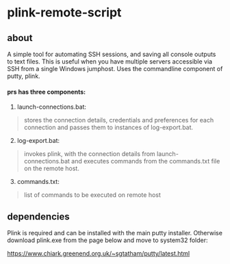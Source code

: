 # plink-remote-script

## about

A simple tool for automating SSH sessions, and saving all console outputs to text files. This is useful when you have multiple servers accessible via SSH from a single Windows jumphost. Uses the commandline component of putty, plink. 

#### prs has three components:

1. launch-connections.bat:
> stores the connection details, credentials and preferences for each connection and passes them to instances of log-export.bat.

2. log-export.bat:
> invokes plink, with the connection details from launch-connections.bat and executes commands from the commands.txt file on the remote host.

3. commands.txt:
> list of commands to be executed on remote host


## dependencies

Plink is required and can be installed with the main putty installer. Otherwise download plink.exe from the page below and move to system32 folder:

https://www.chiark.greenend.org.uk/~sgtatham/putty/latest.html

